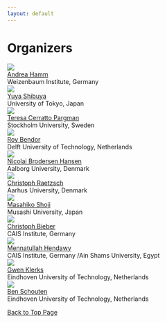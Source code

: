 ```yaml
---
layout: default
---
```


# Organizers

<div class="profile-wrapper">
<img src="files/profile_photos/andreahamm.jpg" class="profile-photo">
<div class="profile-text"><a href="https://www.weizenbaum-institut.de/portrait/p/andrea-hamm/#page=1&sort=date">Andrea Hamm</a><br>Weizenbaum Institute, Germany</div></div>
<div class="profile-wrapper">
<img src="files/profile_photos/yuyashibuya.jpeg" class="profile-photo">
<div class="profile-text"><a href="https://www.yuyashibuya.com/">Yuya Shibuya</a><br>University of Tokyo, Japan</div></div>
<div class="profile-wrapper">
<img src="files/profile_photos/avatar1.jpeg" class="profile-photo">
<div class="profile-text"><a href="">Teresa Cerratto Pargman</a><br>Stockholm University, Sweden</div></div>
<div class="profile-wrapper">
<img src="files/profile_photos/avatar2.jpeg" class="profile-photo">
<div class="profile-text"><a href="">Roy Bendor</a><br>Delft University of Technology, Netherlands</div></div>
<div class="profile-wrapper">
<img src="files/profile_photos/avatar3.jpeg" class="profile-photo">
<div class="profile-text"><a href="">Nicolai Brodersen Hansen</a><br>Aalborg University, Denmark</div></div>
<div class="profile-wrapper">
<img src="files/profile_photos/ChristophRaetzsch.jpg" class="profile-photo">
<div class="profile-text"><a href="https://pure.au.dk/portal/en/persons/christoph-raetzsch(91eb24de-3d92-4846-9216-1c7aee8c2ff2).html">Christoph Raetzsch</a><br>Aarhus University, Denmark</div></div>
<div class="profile-wrapper">
<img src="files/profile_photos/avatar5.jpeg" class="profile-photo">
<div class="profile-text"><a href="">Masahiko Shoji</a><br>Musashi University, Japan</div></div>
<div class="profile-wrapper">
<img src="files/profile_photos/ChristophBiber.jpg" class="profile-photo">
<div class="profile-text"><a href="https://www.cais-research.de/team/christoph-bieber/">Christoph Bieber</a><br>CAIS Institute, Germany</div></div>
<div class="profile-wrapper">
<img src="files/profile_photos/avatar7.jpeg" class="profile-photo">
<div class="profile-text"><a href="">Mennatullah Hendawy</a><br>CAIS Institute, Germany /Ain Shams University, Egypt</div></div>
<div class="profile-wrapper">
<img src="files/profile_photos/avatar8.jpeg" class="profile-photo">
<div class="profile-text"><a href="">Gwen Klerks</a><br>Eindhoven University of Technology, Netherlands</div></div>
<div class="profile-wrapper">
<img src="files/profile_photos/avatar1.jpeg" class="profile-photo">
<div class="profile-text"><a href="">Ben Schouten</a><br>Eindhoven University of Technology, Netherlands</div></div>

<a href = "./" class="btn-to-top">Back to Top Page</a>